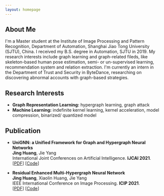 ```yaml
---
layout: homepage
---
```


## About Me

I'm a Master student at the Institute of Image Processing and Pattern Recognition, Department of Automation, Shanghai Jiao Tong University (SJTU), China. I received my B.S. degree in Automation, SJTU in 2019. My research interests include graph learning and graph-related fileds, like skeleton-based human pose estimation, semi- or un-supervised learning, recommendation system and relation extraction. I'm currently an intern in the Department of Trust and Security  in ByteDance, researching on discovering abnormal accounts with graph-based strategies.

## Research Interests

- **Graph Representation Learning:** hypergraph learning, graph attack
- **Machine Learning:** indefinite kernel learning, kernel acceleration, model compression, binarized/ quantized model

<!-- ## News

- **[Feb. 2020]** Our paper about incremental learning is accepted to [CVPR 2020](http://cvpr2020.thecvf.com/).
- **[Feb. 2020]** We will host the [ACM Multimedia Asia 2020](https://mmasia2020.org/) conference in Singapore!
- **[Sept. 2019]** Our paper about few-shot learning is accepted to [NeurIPS 2019](https://nips.cc/Conferences/2019).
- **[Mar. 2019]** Our paper about few-shot learning is accepted to [CVPR 2019](http://cvpr2019.thecvf.com/). -->


## Publication 

- **UniGNN: a Unified Framework for Graph and Hypergraph Neural Networks**
  <br>
  **Jing Huang**, Jie Yang
  <br>
  International Joint Conferences on Artificial Intelligence. **IJCAI 2021**.
  <br>
  [[PDF](https://arxiv.org/abs/2105.00956)] 
  [[Code](https://github.com/OneForward/UniGNN)] 

- **Residual Enhanced Multi-Hypergraph Neural Network**
  <br>
  **Jing Huang**, Xiaolin Huang, Jie Yang
  <br>
  IEEE International Conference on Image Processing. **ICIP 2021**.
  <br>
  [[PDF](https://arxiv.org/abs/2105.00490)] 
  [[Code](https://github.com/OneForward/ResMHGNN)] 


  <!-- [[PDF](https://arxiv.org/pdf/2002.10211.pdf)] [[Code](https://github.com/yaoyao-liu/mnemonics)] <strong><i style="color:#e74d3c">Oral Presentation</i></strong> -->



<!-- ## Services

- Co-organizer: [ACM MM Asia 2020](https://mmasia2020.org/).
- Conference Reviewers: [NeurIPS 2020](https://neurips.cc/Conferences/2020), and [CVPR 2020](http://cvpr2020.thecvf.com/).
- Journal Reviewers: [T-PAMI](https://ieeexplore.ieee.org/xpl/RecentIssue.jsp?punumber=34), and [IJCV](https://www.springer.com/journal/11263). -->
